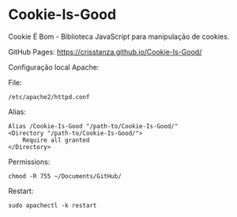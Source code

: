 # Cookie-Is-Good

Cookie &Eacute; Bom - Biblioteca JavaScript para manipula&ccedil;&atilde;o de cookies.

GitHub Pages: https://crisstanza.github.io/Cookie-Is-Good/

Configura&ccedil;&atilde;o local Apache:

File:

    /etc/apache2/httpd.conf

Alias:

    Alias /Cookie-Is-Good "/path-to/Cookie-Is-Good/"
    <Directory "/path-to/Cookie-Is-Good/">
        Require all granted
    </Directory>

Permissions:

    chmod -R 755 ~/Documents/GitHub/

Restart:

    sudo apachectl -k restart
